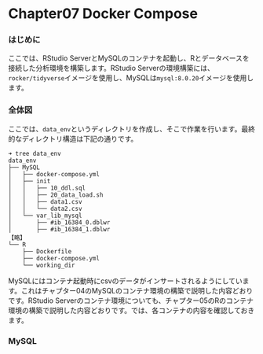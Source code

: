 # Chapter07 Docker Compose

### はじめに

ここでは、RStudio ServerとMySQLのコンテナを起動し、Rとデータベースを接続した分析環境を構築します。RStudio Serverの環境構築には、`rocker/tidyverse`イメージを使用し、MySQLは`mysql:8.0.20`イメージを使用します。

### 全体図

ここでは、`data_env`というディレクトリを作成し、そこで作業を行います。最終的なディレクトリ構造は下記の通りです。

```text
➜ tree data_env
data_env
├── MySQL
│   ├── docker-compose.yml
│   ├── init
│   │   ├── 10_ddl.sql
│   │   ├── 20_data_load.sh
│   │   ├── data1.csv
│   │   └── data2.csv
│   └── var_lib_mysql
│       ├── #ib_16384_0.dblwr
│       ├── #ib_16384_1.dblwr
【略】
└── R
    ├── Dockerfile
    ├── docker-compose.yml
    └── working_dir
```

MySQLにはコンテナ起動時にcsvのデータがインサートされるようにしています。これはチャプター04のMySQLのコンテナ環境の構築で説明した内容どおりです。RStudio Serverのコンテナ環境についても、チャプター05のRのコンテナ環境の構築で説明した内容どおりです。では、各コンテナの内容を確認しておきます。

### MySQL






